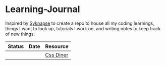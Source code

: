 # Learning-Journal
Inspired by [Syknapse](https://github.com/Syknapse/My-Learning-Tracker) to create a repo to house all my coding learnings, things I want to look up, tutorials I work on, and writing notes to keep track of new things.

| Status | Date| Resource |
| ------------- | ------------- | ------------- |
|   |  | [Css Diner](https://flukeout.github.io/) |
